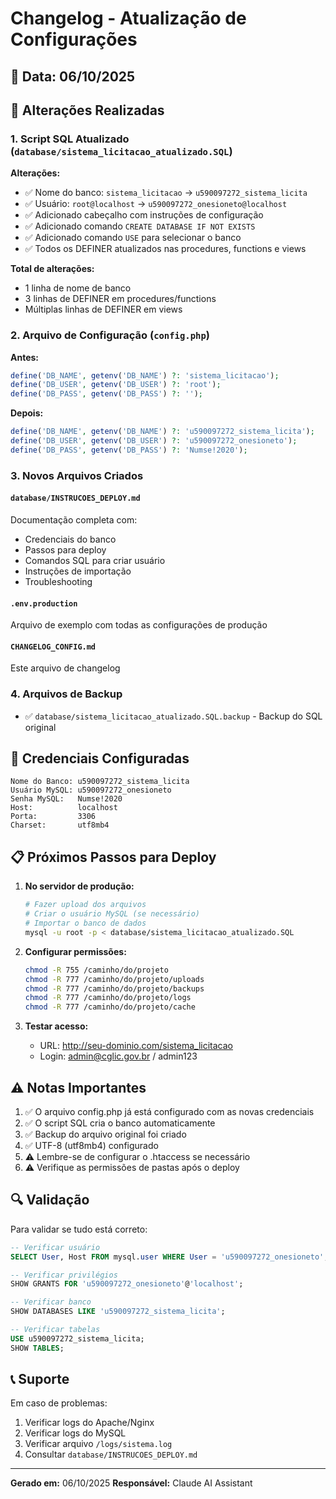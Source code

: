 # Changelog - Atualização de Configurações

## 📅 Data: 06/10/2025

## 🔄 Alterações Realizadas

### 1. Script SQL Atualizado (`database/sistema_licitacao_atualizado.SQL`)

**Alterações:**
- ✅ Nome do banco: `sistema_licitacao` → `u590097272_sistema_licita`
- ✅ Usuário: `root@localhost` → `u590097272_onesioneto@localhost`
- ✅ Adicionado cabeçalho com instruções de configuração
- ✅ Adicionado comando `CREATE DATABASE IF NOT EXISTS`
- ✅ Adicionado comando `USE` para selecionar o banco
- ✅ Todos os DEFINER atualizados nas procedures, functions e views

**Total de alterações:**
- 1 linha de nome de banco
- 3 linhas de DEFINER em procedures/functions
- Múltiplas linhas de DEFINER em views

### 2. Arquivo de Configuração (`config.php`)

**Antes:**
```php
define('DB_NAME', getenv('DB_NAME') ?: 'sistema_licitacao');
define('DB_USER', getenv('DB_USER') ?: 'root');
define('DB_PASS', getenv('DB_PASS') ?: '');
```

**Depois:**
```php
define('DB_NAME', getenv('DB_NAME') ?: 'u590097272_sistema_licita');
define('DB_USER', getenv('DB_USER') ?: 'u590097272_onesioneto');
define('DB_PASS', getenv('DB_PASS') ?: 'Numse!2020');
```

### 3. Novos Arquivos Criados

#### `database/INSTRUCOES_DEPLOY.md`
Documentação completa com:
- Credenciais do banco
- Passos para deploy
- Comandos SQL para criar usuário
- Instruções de importação
- Troubleshooting

#### `.env.production`
Arquivo de exemplo com todas as configurações de produção

#### `CHANGELOG_CONFIG.md`
Este arquivo de changelog

### 4. Arquivos de Backup

- ✅ `database/sistema_licitacao_atualizado.SQL.backup` - Backup do SQL original

## 🔐 Credenciais Configuradas

```
Nome do Banco: u590097272_sistema_licita
Usuário MySQL: u590097272_onesioneto
Senha MySQL:   Numse!2020
Host:          localhost
Porta:         3306
Charset:       utf8mb4
```

## 📋 Próximos Passos para Deploy

1. **No servidor de produção:**
   ```bash
   # Fazer upload dos arquivos
   # Criar o usuário MySQL (se necessário)
   # Importar o banco de dados
   mysql -u root -p < database/sistema_licitacao_atualizado.SQL
   ```

2. **Configurar permissões:**
   ```bash
   chmod -R 755 /caminho/do/projeto
   chmod -R 777 /caminho/do/projeto/uploads
   chmod -R 777 /caminho/do/projeto/backups
   chmod -R 777 /caminho/do/projeto/logs
   chmod -R 777 /caminho/do/projeto/cache
   ```

3. **Testar acesso:**
   - URL: http://seu-dominio.com/sistema_licitacao
   - Login: admin@cglic.gov.br / admin123

## ⚠️ Notas Importantes

1. ✅ O arquivo config.php já está configurado com as novas credenciais
2. ✅ O script SQL cria o banco automaticamente
3. ✅ Backup do arquivo original foi criado
4. ✅ UTF-8 (utf8mb4) configurado
5. ⚠️ Lembre-se de configurar o .htaccess se necessário
6. ⚠️ Verifique as permissões de pastas após o deploy

## 🔍 Validação

Para validar se tudo está correto:

```sql
-- Verificar usuário
SELECT User, Host FROM mysql.user WHERE User = 'u590097272_onesioneto';

-- Verificar privilégios
SHOW GRANTS FOR 'u590097272_onesioneto'@'localhost';

-- Verificar banco
SHOW DATABASES LIKE 'u590097272_sistema_licita';

-- Verificar tabelas
USE u590097272_sistema_licita;
SHOW TABLES;
```

## 📞 Suporte

Em caso de problemas:
1. Verificar logs do Apache/Nginx
2. Verificar logs do MySQL
3. Verificar arquivo `/logs/sistema.log`
4. Consultar `database/INSTRUCOES_DEPLOY.md`

---

**Gerado em:** 06/10/2025
**Responsável:** Claude AI Assistant
